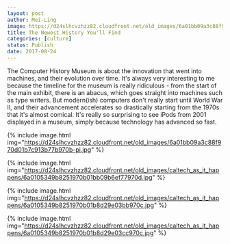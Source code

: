 ```yaml
---
layout: post
author: Mei-Ling
image: https://d24slhcvzhzz82.cloudfront.net/old_images/6a01bb09a3c88f970d01b8d29e0412970c-pi.jpg
title: The Newest History You'll Find
categories: [culture]
status: Publish
date: 2017-08-24
---
```



The Computer History Museum is about the innovation that went into machines, and their evolution over time. It's always very interesting to me because the timeline for the museum is really ridiculous - from the start of the main exhibit, there is an abacus, which goes straight into machines such as type writers. But modern(ish) computers don't really start until World War II, and their advancement accelerates so drastically starting from the 1970s that it's almost comical. It's really so surprising to see iPods from 2001 displayed in a museum, simply because technology has advanced so fast.


{% include image.html img="https://d24slhcvzhzz82.cloudfront.net/old_images/6a01bb09a3c88f970d01b7c913b77b970b-pi.jpg" %}

{% include image.html img="https://d24slhcvzhzz82.cloudfront.net/old_images/caltech_as_it_happens/6a0105349b8251970b01bb09b6ef77970d.jpg" %}

{% include image.html img="https://d24slhcvzhzz82.cloudfront.net/old_images/caltech_as_it_happens/6a0105349b8251970b01b8d29e03bb970c.jpg" %}

{% include image.html img="https://d24slhcvzhzz82.cloudfront.net/old_images/caltech_as_it_happens/6a0105349b8251970b01b8d29e03cc970c.jpg" %}
